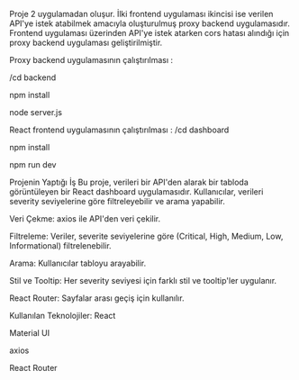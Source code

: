 Proje 2 uygulamadan oluşur. İlki frontend uygulaması ikincisi ise verilen API'ye istek atabilmek amacıyla oluşturulmuş proxy backend uygulamasıdır. Frontend uygulaması üzerinden API'ye istek atarken cors hatası alındığı için proxy backend uygulaması geliştirilmiştir. 

Proxy backend uygulamasının çalıştırılması :

/cd backend 

npm install

node server.js

React frontend uygulamasının çalıştırılması :
/cd dashboard

npm install

npm run dev

Projenin Yaptığı İş
Bu proje, verileri bir API'den alarak bir tabloda görüntüleyen bir React dashboard uygulamasıdır. Kullanıcılar,
verileri severity seviyelerine göre filtreleyebilir ve arama yapabilir. 

Veri Çekme: axios ile API'den veri çekilir.

Filtreleme: Veriler, severite seviyelerine göre (Critical, High, Medium, Low, Informational) filtrelenebilir.

Arama: Kullanıcılar tabloyu arayabilir.

Stil ve Tooltip: Her severity seviyesi için farklı stil ve tooltip'ler uygulanır.

React Router: Sayfalar arası geçiş için kullanılır.


Kullanılan Teknolojiler:
React

Material UI

axios

React Router


